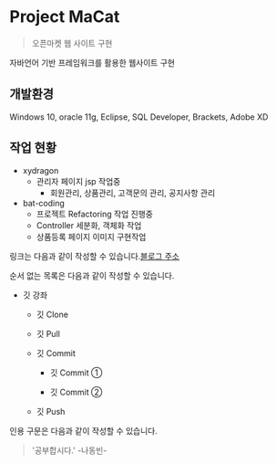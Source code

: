 # Project MaCat 
> 오픈마켓 웹 사이트 구현

자바언어 기반 프레임워크를 활용한 웹사이트 구현

## 개발환경
Windows 10, oracle 11g, Eclipse, SQL Developer, Brackets, Adobe XD

## 작업 현황
* xydragon
  * 관리자 페이지 jsp 작업중
    * 회원관리, 상품관리, 고객문의 관리, 공지사항 관리
* bat-coding
  * 프로젝트 Refactoring 작업 진행중
  * Controller 세분화, 객체화 작업
  * 상품등록 페이지 이미지 구현작업 



링크는 다음과 같이 작성할 수 있습니다.[블로그 주소](https://blog.naver.com/wodyd9999999)

  순서 없는 목록은 다음과 같이 작성할 수 있습니다.

* 깃 강좌

  * 깃 Clone

  * 깃 Pull

  * 깃 Commit

    * 깃 Commit ①

    * 깃 Commit ②

  * 깃 Push


인용 구문은 다음과 같이 작성할 수 있습니다.

> '공부합시다.' -나동빈-
